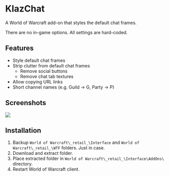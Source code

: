 # KlazChat

A World of Warcraft add-on that styles the default chat frames.

There are no in-game options. All settings are hard-coded.

## Features

- Style default chat frames
- Strip clutter from default chat frames
    - Remove social buttons
    - Remove chat tab textures
- Allow copying URL links
- Short channel names (e.g. Guild -> G, Party -> P)

## Screenshots

![](https://forge.haothitran.com/KlazHTT/KlazChat/raw/branch/main/Media/Screenshot.png)

## Installation

1. Backup `World of Warcraft\_retail_\Interface` and `World of Warcraft\_retail_\WTF` folders. Just in case.
2. Download and extract folder.
3. Place extracted folder in `World of Warcraft\_retail_\Interface\AddOns\` directory.
4. Restart World of Warcraft client.
